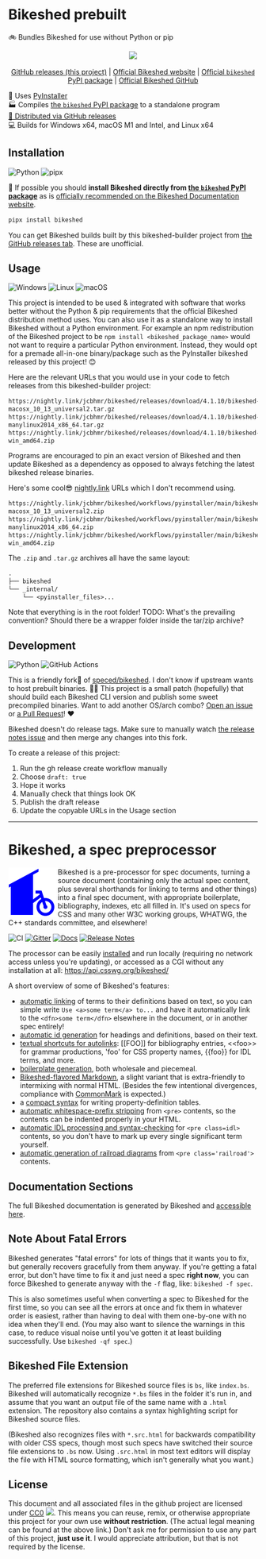 # Bikeshed prebuilt

🚲 Bundles Bikeshed for use without Python or pip

<p align=center>
  <a href="https://github.com/jcbhmr/bikeshed/releases/latest"><img src="https://github.com/user-attachments/assets/fb579cec-9c7f-45d1-8602-498d04f66069"></a>
</p>

<p align=center>
  <a href="https://github.com/jcbhmr/bikeshed/releases">GitHub releases (this project)</a>
  | <a href="https://speced.github.io/bikeshed/">Official Bikeshed website</a>
  | <a href="https://pypi.org/project/bikeshed/">Official <code>bikeshed</code> PyPI package</a>
  | <a href="https://github.com/speced/bikeshed">Official Bikeshed GitHub</a>
</p>

🐍 Uses [PyInstaller](https://pyinstaller.org/en/stable/) \
🏭 Compiles [the `bikeshed` PyPI package](https://pypi.org/project/bikeshed/) to a standalone program \
[🚚 Distributed via GitHub releases](https://github.com/jcbhmr/bikeshed/releases) \
💻 Builds for Windows x64, macOS M1 and Intel, and Linux x64

## Installation

![Python](https://img.shields.io/static/v1?style=for-the-badge&message=Python&color=3776AB&logo=Python&logoColor=FFFFFF&label=)
![pipx](https://img.shields.io/static/v1?style=for-the-badge&message=pipx&color=222222&logo=pipx&logoColor=2CFFAA&label=)

🛑 If possible you should **install Bikeshed directly from [the `bikeshed` PyPI package](https://pypi.org/project/bikeshed/)** as is [officially recommended on the Bikeshed Documentation website](https://speced.github.io/bikeshed/#install-final).

```sh
pipx install bikeshed
```

You can get Bikeshed builds built by this bikeshed-builder project from [the GitHub releases tab](https://github.com/jcbhmr/bikeshed/releases). These are unofficial.

## Usage

![Windows](https://img.shields.io/static/v1?style=for-the-badge&message=Windows&color=0078D4&logo=Windows&logoColor=FFFFFF&label=)
![Linux](https://img.shields.io/static/v1?style=for-the-badge&message=Linux&color=222222&logo=Linux&logoColor=FCC624&label=)
![macOS](https://img.shields.io/static/v1?style=for-the-badge&message=macOS&color=000000&logo=macOS&logoColor=FFFFFF&label=)

This project is intended to be used & integrated with software that works better without the Python & pip requirements that the official Bikeshed distribution method uses. You can also use it as a standalone way to install Bikeshed without a Python environment. For example an npm redistribution of the Bikeshed project to be `npm install <bikeshed_package_name>` would not want to require a particular Python environment. Instead, they would opt for a premade all-in-one binary/package such as the PyInstaller bikeshed released by this project! 😊

Here are the relevant URLs that you would use in your code to fetch releases from this bikeshed-builder project:

```
https://nightly.link/jcbhmr/bikeshed/releases/download/4.1.10/bikeshed-macosx_10_13_universal2.tar.gz
https://nightly.link/jcbhmr/bikeshed/releases/download/4.1.10/bikeshed-manylinux2014_x86_64.tar.gz
https://nightly.link/jcbhmr/bikeshed/releases/download/4.1.10/bikeshed-win_amd64.zip
```

Programs are encouraged to pin an exact version of Bikeshed and then update Bikeshed as a dependency as opposed to always fetching the latest bikeshed release binaries.

Here's some cool😎 [nightly.link](https://nightly.link/) URLs which I don't recommend using.

```
https://nightly.link/jcbhmr/bikeshed/workflows/pyinstaller/main/bikeshed-macosx_10_13_universal2.zip
https://nightly.link/jcbhmr/bikeshed/workflows/pyinstaller/main/bikeshed-manylinux2014_x86_64.zip
https://nightly.link/jcbhmr/bikeshed/workflows/pyinstaller/main/bikeshed-win_amd64.zip
```

The `.zip` and `.tar.gz` archives all have the same layout:

```
.
├── bikeshed
└── _internal/
    └── <pyinstaller_files>...
```

Note that everything is in the root folder! TODO: What's the prevailing convention? Should there be a wrapper folder inside the tar/zip archive?

## Development

![Python](https://img.shields.io/static/v1?style=for-the-badge&message=Python&color=3776AB&logo=Python&logoColor=FFFFFF&label=)
![GitHub Actions](https://img.shields.io/static/v1?style=for-the-badge&message=GitHub+Actions&color=2088FF&logo=GitHub+Actions&logoColor=FFFFFF&label=)

This is a friendly fork🔀 of [speced/bikeshed](https://github.com/speced/bikeshed). I don't know if upstream wants to host prebuilt binaries. 🤷‍♀️ This project is a small patch (hopefully) that should build each Bikeshed CLI version and publish some sweet precompiled binaries. Want to add another OS/arch combo? [Open an issue](https://github.com/jcbhmr/bikeshed/issues/new) or [a Pull Request](https://github.com/jcbhmr/bikeshed/pulls)! ❤️

Bikeshed doesn't do release tags. Make sure to manually watch [the release notes issue](https://github.com/speced/bikeshed/issues/1773) and then merge any changes into this fork.

To create a release of this project:

1. Run the gh release create workflow manually
2. Choose `draft: true`
3. Hope it works
4. Manually check that things look OK
5. Publish the draft release
6. Update the copyable URLs in the Usage section

---

Bikeshed, a spec preprocessor
=============================

<img src="https://raw.githubusercontent.com/speced/bikeshed/main/bikeshed.svg" width=100 height=100 align=left>

Bikeshed is a pre-processor for spec documents,
turning a source document
(containing only the actual spec content, plus several shorthands for linking to terms and other things)
into a final spec document,
with appropriate boilerplate, bibliography, indexes, etc all filled in.
It's used on specs for CSS and many other W3C working groups,
WHATWG,
the C++ standards committee,
and elsewhere!

![CI](https://github.com/speced/bikeshed/workflows/CI/badge.svg)
[![Gitter](https://img.shields.io/badge/Gitter-Join%20Chat%20↣-blue.svg)](https://gitter.im/tabatkins/bikeshed?utm_source=badge&utm_medium=badge&utm_campaign=pr-badge)
[![Docs](https://img.shields.io/badge/docs-available-orange.svg)](https://speced.github.io/bikeshed)
[![Release Notes](https://img.shields.io/badge/release-notes-purple.svg)](https://github.com/speced/bikeshed/issues/1773)

The processor can be easily [installed](https://speced.github.io/bikeshed/#installing) and run locally (requiring no
network access unless you're updating), or accessed as a CGI without any installation at all: <https://api.csswg.org/bikeshed/>

A short overview of some of Bikeshed's features:

* [automatic linking](https://speced.github.io/bikeshed/#autolinking) of terms to their definitions based on text, so you can simple write `Use <a>some term</a> to...` and have it automatically link to the `<dfn>some term</dfn>` elsewhere in the document, or in another spec entirely!
* [automatic id generation](https://speced.github.io/bikeshed/#id-gen) for headings and definitions, based on their text.
* [textual shortcuts for autolinks](https://speced.github.io/bikeshed/#autolink-shortcuts): [[FOO]] for bibliography entries, &lt;&lt;foo>> for grammar productions, 'foo' for CSS property names, {{foo}} for IDL terms, and more.
* [boilerplate generation](https://speced.github.io/bikeshed/#boilerplate), both wholesale and piecemeal.
* [Bikeshed-flavored Markdown](https://speced.github.io/bikeshed/#markdown), a slight variant that is extra-friendly to intermixing with normal HTML. (Besides the few intentional divergences, compliance with [CommonMark](https://commonmark.org) is expected.)
* a [compact syntax](https://speced.github.io/bikeshed/#table-expansion) for writing property-definition tables.
* [automatic whitespace-prefix stripping](https://speced.github.io/bikeshed/#pre-whitespace-stripping) from `<pre>` contents, so the contents can be indented properly in your HTML.
* [automatic IDL processing and syntax-checking](https://speced.github.io/bikeshed/#idl) for `<pre class=idl>` contents, so you don't have to mark up every single significant term yourself.
* [automatic generation of railroad diagrams](https://speced.github.io/bikeshed/#railroad) from `<pre class='railroad'>` contents.

Documentation Sections
----------------------

The full Bikeshed documentation is generated by Bikeshed and [accessible here](https://speced.github.io/bikeshed/).

Note About Fatal Errors
-----------------------

Bikeshed generates "fatal errors" for lots of things that it wants you to fix,
but generally recovers gracefully from them anyway.
If you're getting a fatal error,
but don't have time to fix it and just need a spec **right now**,
you can force Bikeshed to generate anyway with the `-f` flag, like: `bikeshed -f spec`.

This is also sometimes useful when converting a spec to Bikeshed for the first time,
so you can see all the errors at once and fix them in whatever order is easiest,
rather than having to deal with them one-by-one with no idea when they'll end.
(You may also want to silence the warnings in this case,
to reduce visual noise until you've gotten it at least building successfully.
Use `bikeshed -qf spec`.)

Bikeshed File Extension
-----------------------

The preferred file extensions for Bikeshed source files is `bs`, like `index.bs`.
Bikeshed will automatically recognize `*.bs` files in the folder it's run in,
and assume that you want an output file of the same name with a `.html` extension.
The repository also contains a syntax highlighting script for Bikeshed source files.

(Bikeshed also recognizes files with `*.src.html` for backwards compatibility with older CSS specs,
though most such specs have switched their source file extensions to `.bs` now.
Using `.src.html` in most text editors will display the file with HTML source formatting,
which isn't generally what you want.)

License
-------

This document and all associated files in the github project are licensed under [CC0](https://creativecommons.org/publicdomain/zero/1.0/) ![](https://licensebuttons.net/p/zero/1.0/80x15.png).
This means you can reuse, remix, or otherwise appropriate this project for your own use **without restriction**.
(The actual legal meaning can be found at the above link.)
Don't ask me for permission to use any part of this project, **just use it**.
I would appreciate attribution, but that is not required by the license.
